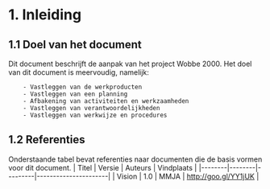# 1. Inleiding

## 1.1 Doel van het document
Dit document beschrijft de aanpak van het project Wobbe 2000. Het doel van dit document is 
meervoudig, namelijk:

        - Vastleggen van de werkproducten
        - Vastleggen van een planning
        - Afbakening van activiteiten en werkzaamheden
        - Vastleggen van verantwoordelijkheden
        - Vastleggen van werkwijze en procedures


## 1.2 Referenties
Onderstaande tabel bevat referenties naar documenten die de basis vormen voor dit document.
| Titel  | Versie | Auteurs | Vindplaats           |
|--------|--------|---------|----------------------|
| Vision | 1.0    | MMJA    | http://goo.gl/YY1jUK |
